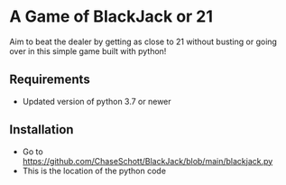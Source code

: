# A Game of BlackJack or 21

Aim to beat the dealer by getting as close to 21 without busting or going over in this simple game built with python!

## Requirements
+ Updated version of python 3.7 or newer

## Installation 
+ Go to https://github.com/ChaseSchott/BlackJack/blob/main/blackjack.py
+ This is the location of the python code
